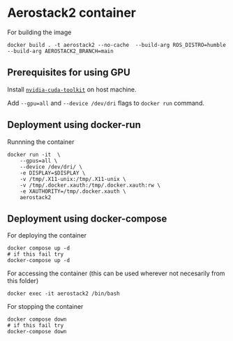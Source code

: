 # Aerostack2 container

For building the image

```
docker build . -t aerostack2 --no-cache  --build-arg ROS_DISTRO=humble --build-arg AEROSTACK2_BRANCH=main
```

## Prerequisites for using GPU 

Install [`nvidia-cuda-toolkit`](https://docs.nvidia.com/datacenter/cloud-native/container-toolkit/latest/install-guide.html) on host machine.

Add `--gpu=all` and `--device /dev/dri` flags to `docker run` command.

## Deployment using docker-run

Runnning the container

```
docker run -it  \
    --gpus=all \
    --device /dev/dri/ \
    -e DISPLAY=$DISPLAY \
    -v /tmp/.X11-unix:/tmp/.X11-unix \
    -v /tmp/.docker.xauth:/tmp/.docker.xauth:rw \
    -e XAUTHORITY=/tmp/.docker.xauth \
    aerostack2
```

## Deployment using docker-compose

For deploying the container
```
docker compose up -d 
# if this fail try 
docker-compose up -d 
```

For accessing the container (this can be used wherever not necesarily from this folder)

```
docker exec -it aerostack2 /bin/bash
```

For stopping the container
```
docker compose down
# if this fail try 
docker-compose down
```
